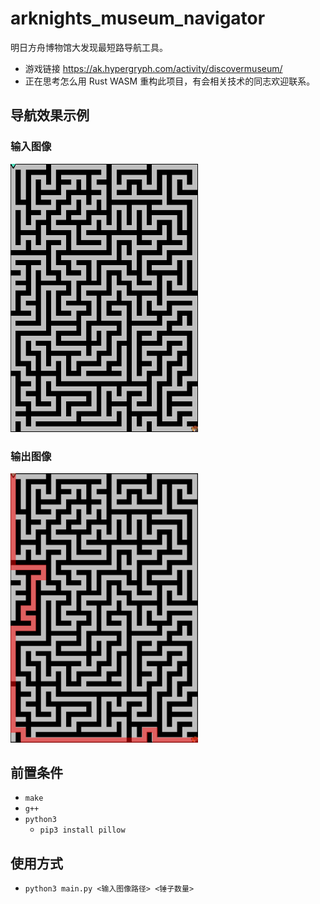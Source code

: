 # arknights_museum_navigator
明日方舟博物馆大发现最短路导航工具。

- 游戏链接 https://ak.hypergryph.com/activity/discovermuseum/
- 正在思考怎么用 Rust WASM 重构此项目，有会相关技术的同志欢迎联系。



## 导航效果示例

### 输入图像

<img src="./img/maze.png" style="width: 300px">

### 输出图像

<img src="./img/finl.png" style="width: 300px">



## 前置条件

- `make`
- `g++`
- `python3`
  - `pip3 install pillow`



## 使用方式

- `python3 main.py <输入图像路径> <锤子数量>`

